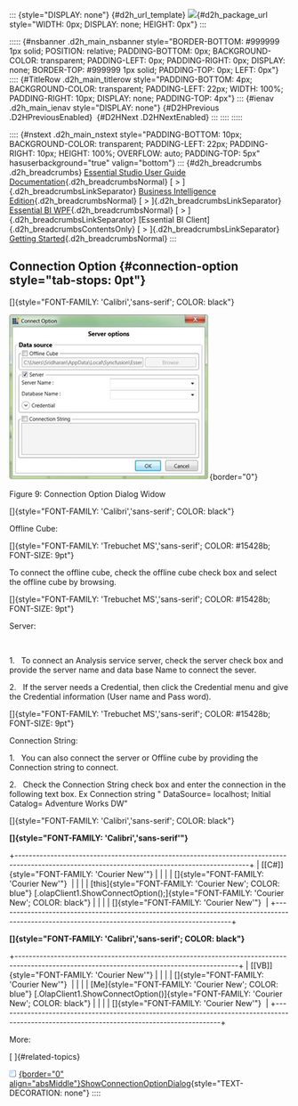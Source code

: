 ::: {style="DISPLAY: none"}
[](ms-xhelp:///?Id=d2h_url_template){#d2h_url_template} ![](!package_url!){#d2h_package_url style="WIDTH: 0px; DISPLAY: none; HEIGHT: 0px"}
:::

::::: {#nsbanner .d2h_main_nsbanner style="BORDER-BOTTOM: #999999 1px solid; POSITION: relative; PADDING-BOTTOM: 0px; BACKGROUND-COLOR: transparent; PADDING-LEFT: 0px; PADDING-RIGHT: 0px; DISPLAY: none; BORDER-TOP: #999999 1px solid; PADDING-TOP: 0px; LEFT: 0px"}
:::: {#TitleRow .d2h_main_titlerow style="PADDING-BOTTOM: 4px; BACKGROUND-COLOR: transparent; PADDING-LEFT: 22px; WIDTH: 100%; PADDING-RIGHT: 10px; DISPLAY: none; PADDING-TOP: 4px"}
::: {#ienav .d2h_main_ienav style="DISPLAY: none"}
[](ms-xhelp:///?Id=e2ccfc7e-65d6-4d37-b63a-4d82606af0e4){#D2HPrevious .D2HPreviousEnabled}  [](ms-xhelp:///?Id=ead110b2-e0fa-479e-bfd0-44bf2c990aea){#D2HNext .D2HNextEnabled}
:::
::::
:::::

:::: {#nstext .d2h_main_nstext style="PADDING-BOTTOM: 10px; BACKGROUND-COLOR: transparent; PADDING-LEFT: 22px; PADDING-RIGHT: 10px; HEIGHT: 100%; OVERFLOW: auto; PADDING-TOP: 5px" hasuserbackground="true" valign="bottom"}
::: {#d2h_breadcrumbs .d2h_breadcrumbs}
[Essential Studio User Guide Documentation](ms-xhelp:///?Id=12457748-09e3-4d74-a240-8e049cedf030){.d2h_breadcrumbsNormal} [ \> ]{.d2h_breadcrumbsLinkSeparator} [Business Intelligence Edition](ms-xhelp:///?Id=fdf33dd8-62b2-47b9-ad7b-fc50e590bca5){.d2h_breadcrumbsNormal} [ \> ]{.d2h_breadcrumbsLinkSeparator} [Essential BI WPF](ms-xhelp:///?Id=41e3d586-d922-4a01-8272-679fe4ae7343){.d2h_breadcrumbsNormal} [ \> ]{.d2h_breadcrumbsLinkSeparator} [Essential BI Client]{.d2h_breadcrumbsContentsOnly} [ \> ]{.d2h_breadcrumbsLinkSeparator} [Getting Started](ms-xhelp:///?Id=e2ccfc7e-65d6-4d37-b63a-4d82606af0e4){.d2h_breadcrumbsNormal}
:::

## Connection Option {#connection-option style="tab-stops: 0pt"}

[]{style="FONT-FAMILY: 'Calibri','sans-serif'; COLOR: black"} 

![](ImagesExt/image40_11.jpg){border="0"}

Figure 9: Connection Option Dialog Widow

[]{style="FONT-FAMILY: 'Calibri','sans-serif'; COLOR: black"} 

Offline Cube:

[]{style="FONT-FAMILY: 'Trebuchet MS','sans-serif'; COLOR: #15428b; FONT-SIZE: 9pt"} 

To connect the offline cube, check the offline cube check box and select the offline cube by browsing.

[]{style="FONT-FAMILY: 'Trebuchet MS','sans-serif'; COLOR: #15428b; FONT-SIZE: 9pt"} 

Server:

 

1.   To connect an Analysis service server, check the server check box and  provide the server name and data base Name to connect the sever.

2.   If the server needs a Credential, then click the Credential menu and give the Credential information (User name and Pass word).

[]{style="FONT-FAMILY: 'Trebuchet MS','sans-serif'; COLOR: #15428b; FONT-SIZE: 9pt"} 

Connection String:

1.   You can also connect the server or Offline cube by providing the Connection string to connect.

2.   Check the Connection String check box and enter the connection in the following text box. Ex Connection string " DataSource= localhost; Initial Catalog= Adventure Works DW"

[]{style="FONT-FAMILY: 'Calibri','sans-serif'; COLOR: black"} 

**[]{style="FONT-FAMILY: 'Calibri','sans-serif'"}**  

+-----------------------------------------------------------------------------------------------------------------------------------------------+
| [\[C#\]]{style="FONT-FAMILY: 'Courier New'"}                                                                                                  |
|                                                                                                                                               |
| []{style="FONT-FAMILY: 'Courier New'"}                                                                                                        |
|                                                                                                                                               |
| [this]{style="FONT-FAMILY: 'Courier New'; COLOR: blue"} [.olapClient1.ShowConnectOption();]{style="FONT-FAMILY: 'Courier New'; COLOR: black"} |
|                                                                                                                                               |
| []{style="FONT-FAMILY: 'Courier New'"}                                                                                                        |
+-----------------------------------------------------------------------------------------------------------------------------------------------+

**[]{style="FONT-FAMILY: 'Calibri','sans-serif'; COLOR: black"}**  

+--------------------------------------------------------------------------------------------------------------------------------------------+
| [\[VB\]]{style="FONT-FAMILY: 'Courier New'"}                                                                                               |
|                                                                                                                                            |
| []{style="FONT-FAMILY: 'Courier New'"}                                                                                                     |
|                                                                                                                                            |
| [Me]{style="FONT-FAMILY: 'Courier New'; COLOR: blue"} [.OlapClient1.ShowConnectOption()]{style="FONT-FAMILY: 'Courier New'; COLOR: black"} |
|                                                                                                                                            |
| []{style="FONT-FAMILY: 'Courier New'"}                                                                                                     |
+--------------------------------------------------------------------------------------------------------------------------------------------+

More:

[ ]{#related-topics}

[![](button.gif){border="0" align="absMiddle"}ShowConnectionOptionDialog](ms-xhelp:///?Id=ead110b2-e0fa-479e-bfd0-44bf2c990aea){style="TEXT-DECORATION: none"}
::::
